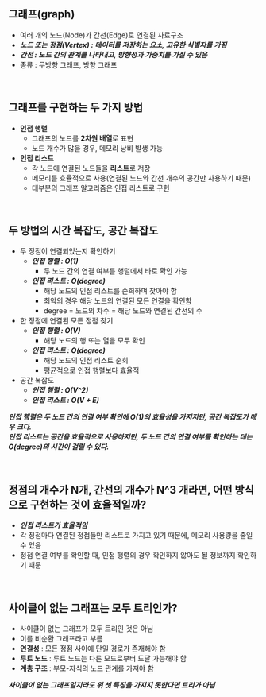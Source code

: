 ## 그래프(graph)
- 여러 개의 노드(Node)가 간선(Edge)로 연결된 자료구조
- ***노드 또는 정점(Vertex) : 데이터를 저장하는 요소, 고유한 식별자를 가짐***
- ***간선 : 노드 간의 관계를 나타내고, 방향성과 가중치를 가질 수 있음***
- 종류 : 무방향 그래프, 방향 그래프

<br>

## 그래프를 구현하는 두 가지 방법
- **인접 행렬**
  - 그래프의 노드를 **2차원 배열**로 표현
  - 노드 개수가 많을 경우, 메모리 낭비 발생 가능
- **인접 리스트**
  - 각 노드에 연결된 노드들을 **리스트**로 저장
  - 메모리를 효율적으로 사용(연결된 노드와 간선 개수의 공간만 사용하기 때문)
  - 대부분의 그래프 알고리즘은 인접 리스트로 구현

 <br>
 
  ## 두 방법의 시간 복잡도, 공간 복잡도
  - 두 정점이 연결되었는지 확인하기
    - ***인접 행렬 : O(1)***
      - 두 노드 간의 연결 여부를 행렬에서 바로 확인 가능
    - ***인접 리스트 : O(degree)***
      - 해당 노드의 인접 리스트를 순회하며 찾아야 함
      - 최악의 경우 해당 노드의 연결된 모든 연결을 확인함
      - degree = 노드의 차수 = 해당 노드와 연결된 간선의 수
  - 한 정점에 연결된 모든 정점 찾기
    - ***인접 행렬 : O(V)***
      - 해당 노드의 행 또는 열을 모두 확인
    - ***인접 리스트 : O(degree)***
      - 해당 노드의 인접 리스트 순회
      - 평균적으로 인접 행렬보다 효율적
  - 공간 복잡도
    - ***인접 행렬 : O(V^2)***
    - ***인접 리스트 : O(V + E)***
   
  ***인접 행렬은 두 노드 간의 연결 여부 확인에 O(1)의 효율성을 가지지만, 공간 복잡도가 매우 크다.***   
  ***인접 리스트는 공간을 효율적으로 사용하지만, 두 노드 간의 연결 여부를 확인하는 데는 O(degree)의 시간이 걸릴 수 있다.***

  <br>

## 정점의 개수가 N개, 간선의 개수가 N^3 개라면, 어떤 방식으로 구현하는 것이 효율적일까?
- ***인접 리스트가 효율적임***
- 각 정점마다 연결된 정점들만 리스트로 가지고 있기 때문에, 메모리 사용량을 줄일 수 있음
- 정점 연결 여부를 확인할 때, 인접 행렬의 경우 확인하지 않아도 될 정보까지 확인하기 때문

<br>

## 사이클이 없는 그래프는 모두 트리인가?
- 사이클이 없는 그래프가 모두 트리인 것은 아님
- 이를 비순환 그래프라고 부름
- **연결성** : 모든 정점 사이에 단일 경로가 존재해야 함
- **루트 노드** : 루트 노드는 다른 모드로부터 도달 가능해야 함
- **계층 구조** : 부모-자식의 노드 관계를 가져야 함

***사이클이 없는 그래프일지라도 위 셋 특징을 가지지 못한다면 트리가 아님***
